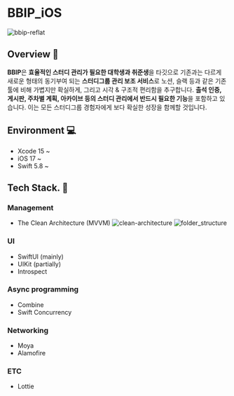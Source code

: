 # BBIP_iOS

<!-- ![bbip-thumbnail](https://github.com/user-attachments/assets/b3fd4a4e-9bf5-44f2-bdb4-36b9a03f30f5) -->
![bbip-reflat](https://github.com/user-attachments/assets/efb534a7-9692-4410-b359-e64c9465fa78)


## Overview 👀

**BBIP**은 **효율적인 스터디 관리가 필요한 대학생과 취준생**을 타깃으로 기존과는 다르게 새로운 형태의 동기부여 되는 **스터디그룹 관리 보조 서비스**로 노션, 슬랙 등과 같은 기존 툴에 비해 가볍지만 확실하게, 그리고 시각 & 구조적 편리함을 추구합니다. **출석 인증, 게시판, 주차별 계획, 아카이브 등의 스터디 관리에서 반드시 필요한 기능**을 포함하고 있습니다. 이는 모든 스터디그룹 경험자에게 보다 확실한 성장을 함께할 것입니다.

## Environment 💻

- Xcode 15 ~
- iOS 17 ~
- Swift 5.8 ~

## Tech Stack. 🔨

### Management

- The Clean Architecture (MVVM)
![clean-architecture](https://github.com/user-attachments/assets/75ee7eae-5c83-42d7-a5e4-b8adb8c2599e)
![folder_structure](https://github.com/user-attachments/assets/40a54f49-ff2d-4109-81e3-1ba4b98ec582) 

### UI

- SwiftUI (mainly)
- UIKit (partially)
- Introspect

### Async programming

- Combine
- Swift Concurrency

### Networking

- Moya
- Alamofire

### ETC

- Lottie
